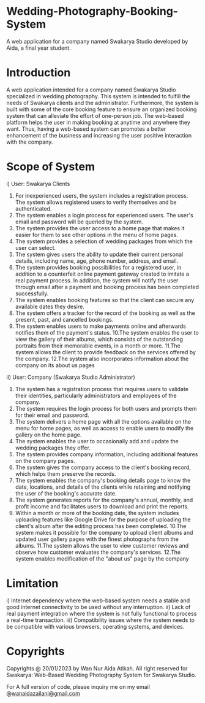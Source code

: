# Wedding-Photography-Booking-System
A web application for a company named Swakarya Studio developed by Aida, a final year student.

# Introduction 
A web application intended for a company named Swakarya Studio specialized in wedding photography.  This system is intended to fulfill the needs of Swakarya clients and the administrator. Furthermore, the system is built with some of the core booking feature to ensure an organized booking system that can alleviate the effort
of one-person job. The web-based platform helps the user in making booking at anytime and anywhere they want. Thus, having a web-based system can promotes a better enhancement of the business and increasing the user positive interaction with the company.

# Scope of System 
i)  User: Swakarya Clients

1. For inexperienced users, the system includes a registration 
process. The system allows registered users to verify 
themselves and be authenticated.
2. The system enables a login process for experienced users. The 
user's email and password will be queried by the system.
3. The system provides the user access to a home page that makes 
it easier for them to see other options in the menu of home 
pages. 
4. The system provides a selection of wedding packages from 
which the user can select.
5. The system gives users the ability to update their current 
personal details, including name, age, phone number, address, 
and email.
6. The system provides booking possibilities for a registered user, 
in addition to a counterfeit online payment gateway created to 
imitate a real payment process. In addition, the system will notify 
the user through email after a payment and booking process has 
been completed successfully.
7. The system enables booking features so that the client can 
secure any available dates they desire.
8. The system offers a tracker for the record of the booking as well 
as the present, past, and cancelled bookings. 
9. The system enables users to make payments online and 
afterwards notifies them of the payment's status.
10.The system enables the user to view the gallery of their albums, 
which consists of the outstanding portraits from their memorable 
events, in a month or more.
11.The system allows the client to provide feedback on the services 
offered by the company.
12.The system also incorporates information about the company on 
its about us pages

ii)  User: Company (Swakarya Studio Administrator)
1. The system has a registration process that requires users to 
validate their identities, particularly administrators and 
employees of the company.
2. The system requires the login process for both users and 
prompts them for their email and password.
3. The system delivers a home page with all the options available 
on the menu for home pages, as well as access to enable users 
to modify the gallery on the home page.
4. The system enables the user to occasionally add and update the 
wedding packages they offer.
5. The system provides company information, including additional 
features on the company pages.
6. The system gives the company access to the client's booking 
record, which helps them preserve the records.
7. The system enables the company's booking details page to know 
the date, locations, and details of the clients while retaining and 
notifying the user of the booking's accurate date.
8. The system generates reports for the company's annual, 
monthly, and profit income and facilitates users to download and 
print the reports.
9. Within a month or more of the booking date, the system includes 
uploading features like Google Drive for the purpose of uploading 
the client's album after the editing process has been completed.
10.The system makes it possible for the company to upload client 
albums and updated user gallery pages with the finest 
photographs from the albums.
11.The system allows the user to view customer reviews and 
observe how customer evaluates the company's services.
12.The system enables modification of the "about us" page by the 
company

# Limitation 
i) Internet dependency where the web-based system needs a stable 
and good internet connectivity to be used without any interruption.
ii) Lack of real payment integration where the system is not fully 
functional to process a real-time transaction. 
iii) Compatibility issues where the system needs to be compatible with various browsers, operating systems, and devices. 


# Copyrights 

Copyrights @ 20/01/2023 by Wan Nur Aida Atikah. All right reserved for Swakarya: Web-Based Wedding Photography System for Swakarya Studio. 

For A full version of code, please inquiry me on my email @wanaidazailani@gmail.com


